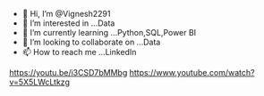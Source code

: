 - 👋 Hi, I’m @Vignesh2291
- 👀 I’m interested in ...Data
- 🌱 I’m currently learning ...Python,SQL,Power BI
- 💞️ I’m looking to collaborate on ...Data
- 📫 How to reach me ...LinkedIn

<!---
Vignesh2291/Vignesh2291 is a ✨ special ✨ repository because its `README.md` (this file) appears on your GitHub profile.
You can click the Preview link to take a look at your changes.
--->
https://youtu.be/i3CSD7bMMbg
https://www.youtube.com/watch?v=5X5LWcLtkzg
